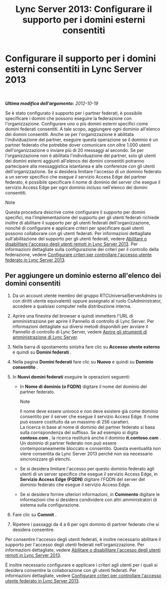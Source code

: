 ﻿---
title: 'Lync Server 2013: Configurare il supporto per i domini esterni consentiti'
TOCTitle: Configurare il supporto per i domini esterni consentiti
ms:assetid: 3ee6e175-986d-4c33-b03a-b9f93083dca6
ms:mtpsurl: https://technet.microsoft.com/it-it/library/Gg425908(v=OCS.15)
ms:contentKeyID: 49300302
ms.date: 08/24/2015
mtps_version: v=OCS.15
ms.translationtype: HT
---

# Configurare il supporto per i domini esterni consentiti in Lync Server 2013

 

_**Ultima modifica dell'argomento:** 2012-10-19_

Se è stato configurato il supporto per i partner federati, è possibile specificare i domini che possono eseguire la federazione con l'organizzazione. Configurare uno o più domini esterni specifici come domini federati consentiti. A tale scopo, aggiungere ogni dominio all'elenco dei domini consentiti. Anche se per l'organizzazione è abilitata l'individuazione del partner, eseguire questa operazione se il dominio è un partner federato che potrebbe dover comunicare con oltre 1.000 utenti dell'organizzazione o inviare più di 20 messaggi al secondo. Se per l'organizzazione non è abilitata l'individuazione del partner, solo gli utenti dei domini esterni aggiunti all'elenco dei domini consentiti potranno partecipare alla messaggistica istantanea e alle conferenze con gli utenti dell'organizzazione. Se si desidera limitare l'accesso di un dominio federato a un server specifico che esegue il servizio Access Edge del partner federato, è possibile specificare il nome di dominio del server che esegue il servizio Access Edge per ogni dominio incluso nell'elenco dei domini consentiti.


> [!NOTE]
> Questa procedura descrive come configurare il supporto per domini specifici, ma l'implementazione del supporto per gli utenti federati richiede inoltre di abilitare il supporto per gli utenti federati dell'organizzazione, nonché di configurare e applicare criteri per specificare quali utenti possono collaborare con gli utenti federati. Per informazioni dettagliate sull'abilitazione del supporto per gli utenti federati, vedere <A href="lync-server-2013-enable-or-disable-remote-user-access.md">Abilitare o disabilitare l'accesso degli utenti remoti in Lync Server 2013</A>. Per informazioni dettagliate sulla configurazione dei criteri per il controllo della federazione, vedere <A href="lync-server-2013-configure-policies-to-control-federated-user-access.md">Configurare criteri per controllare l'accesso utente federato in Lync Server 2013</A>.



## Per aggiungere un dominio esterno all'elenco dei domini consentiti

1.  Da un account utente membro del gruppo RTCUniversalServerAdmins (o con diritti utente equivalenti) oppure assegnato al ruolo CsAdministrator, accedere a qualsiasi computer nella distribuzione interna.

2.  Aprire una finestra del browser e quindi immettere l'URL di amministrazione per aprire il Pannello di controllo di Lync Server. Per informazioni dettagliate sui diversi metodi disponibili per avviare il Pannello di controllo di Lync Server, vedere [Aprire gli strumenti di amministrazione di Lync Server](lync-server-2013-open-lync-server-administrative-tools.md).

3.  Nella barra di spostamento sinistra fare clic su **Accesso utente esterno** e quindi su **Domini federati** .

4.  Nella pagina **Domini federati** fare clic su **Nuovo** e quindi su **Dominio consentito** .

5.  In **Nuovi domini federati** eseguire le operazioni seguenti:
    
      - In **Nome di dominio (o FQDN)** digitare il nome del dominio del partner federato.
        

        > [!NOTE]
        > Il nome deve essere univoco e non deve esistere già come dominio consentito per il server che esegue il servizio Access Edge. Il nome può essere costituito da un massimo di 256 caratteri.<BR>La ricerca in base al nome di dominio del partner federato si basa sulla corrispondenza del suffisso. Se ad esempio si digita <STRONG>contoso.com</STRONG> , la ricerca restituirà anche il dominio <STRONG>it.contoso.com</STRONG> .<BR>Un dominio di partner federato non può essere contemporaneamente bloccato e consentito. Questa eventualità non viene consentita da Lync Server 2013 perché non sia necessario sincronizzare gli elenchi.

    
      - Se si desidera limitare l'accesso per questo dominio federato agli utenti di un server specifico che esegue il servizio Access Edge, in **Servizio Access Edge (FQDN)** digitare l'FQDN del server del dominio federato che esegue il servizio Access Edge.
    
      - Se si desidera fornire ulteriori informazioni, in **Commento** digitare le informazioni che si desidera condividere con altri amministratori di sistema sulla configurazione.

6.  Fare clic su **Commit** .

7.  Ripetere i passaggi da 4 a 6 per ogni dominio di partner federato che si desidera consentire.

Per consentire l'accesso degli utenti federati, è inoltre necessario abilitare il supporto per l'accesso degli utenti federati nell'organizzazione. Per informazioni dettagliate, vedere [Abilitare o disabilitare l'accesso degli utenti remoti in Lync Server 2013](lync-server-2013-enable-or-disable-remote-user-access.md).

È inoltre necessario configurare e applicare i criteri agli utenti per i quali si desidera consentire la collaborazione con gli utenti federati. Per informazioni dettagliate, vedere [Configurare criteri per controllare l'accesso utente federato in Lync Server 2013](lync-server-2013-configure-policies-to-control-federated-user-access.md).

